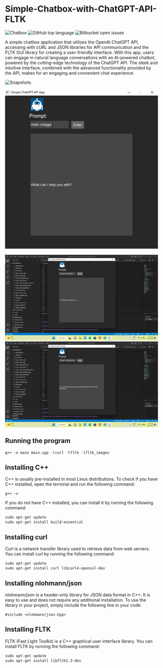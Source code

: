 # Simple-Chatbox-with-ChatGPT-API-FLTK
![Chatbox](https://img.shields.io/badge/chatbox-application-orange) ![GitHub top language](https://img.shields.io/github/languages/top/vonnogadas/Simple-Chatbox-with-ChatGPT-API-FLTK-?color=blue) ![Bitbucket open issues](https://img.shields.io/bitbucket/issues/vonnogadas/Simple-Chatbox-with-ChatGPT-API-FLTK-)

A simple chatbox application that utilizes the OpenAI ChatGPT API, accessing with cURL and JSON libraries for API communication and the FLTK GUI library for creating a user-friendly interface. With this app, users can engage in natural language conversations with an AI-powered chatbot, powered by the cutting-edge technology of the ChatGPT API. The sleek and intuitive interface, combined with the advanced functionality provided by the API, makes for an engaging and convenient chat experience.



![Snapshots](https://img.shields.io/badge/snapshots-3-brightgreen)

![ Preview ](https://github.com/vonnogadas/ChatGPT-FLTK-Simple-Chatbox/blob/5b244ac788f0fc0061328fb3a7b2f3221d5f2548/preview/npreview1.png) .
![ Preview ](https://github.com/vonnogadas/ChatGPT-FLTK-Simple-Chatbox/blob/1a5d5eca6394d256fcbcebd594b842fe27fdc6be/preview/npreview2.png)
![ Preview ](https://github.com/vonnogadas/ChatGPT-FLTK-Simple-Chatbox/blob/1a5d5eca6394d256fcbcebd594b842fe27fdc6be/preview/npreview3.png)

## Running the program
```
g++ -o main main.cpp -lcurl -lfltk -lfltk_images
```

## Installing C++
C++ is usually pre-installed in most Linux distributions. To check if you have C++ installed, open the terminal and run the following command:

```
g++ -v
```
If you do not have C++ installed, you can install it by running the following command:
```
sudo apt-get update
sudo apt-get install build-essential
```

## Installing curl
Curl is a network transfer library used to retrieve data from web servers. You can install curl by running the following command:
```
sudo apt-get update
sudo apt-get install curl libcurl4-openssl-dev
```

## Installing nlohmann/json
nlohmann/json is a header-only library for JSON data format in C++. It is easy to use and does not require any additional installation. To use the library in your project, simply include the following line in your code:
```
#include <nlohmann/json.hpp>
```

## Installing FLTK
FLTK (Fast Light Toolkit) is a C++ graphical user interface library. You can install FLTK by running the following command:
```
sudo apt-get update
sudo apt-get install libfltk1.3-dev
```
